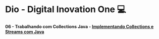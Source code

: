 # Dio - Digital Inovation One :computer:

#### 06 - Trabalhando com Collections Java - [Implementando Collections e Streams com Java](https://github.com/JoaoMaroni1004/DIO.Digital-Inovation-One.Collections-e-Streams/tree/master/src/main/java/one/digitalinnovation)
